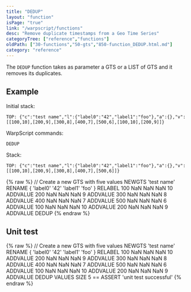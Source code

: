 ```yaml
---
title: "DEDUP"
layout: "function"
isPage: "true"
link: "/warpscript/functions"
desc: "Remove duplicate timestamps from a Geo Time Series"
categoryTree: ["reference","functions"]
oldPath: ["30-functions","50-gts","850-function_DEDUP.html.md"]
category: "reference"
---
```

 

The `DEDUP` function takes as parameter a GTS or a LIST of GTS and it removes its duplicates.

## Example ##

Initial stack:

    TOP: {"c":"test name","l":{"label0":"42","label1":"foo"},"a":{},"v":[[100,10],[200,9],[300,8],[400,7],[500,6],[100,10],[200,9]]}


WarpScript commands:

    DEDUP

Stack: 

    TOP: {"c":"test name","l":{"label0":"42","label1":"foo"},"a":{},"v":[[100,10],[200,9],[300,8],[400,7],[500,6]]}

{% raw %}
<warp10-warpscript-widget backend="{{backend}}"  exec-endpoint="{{execEndpoint}}">// Create a new GTS with five values 
NEWGTS 
'test name'
RENAME
{ 'label0' '42' 'label1' 'foo' }
RELABEL
100  NaN NaN NaN 10 ADDVALUE
200  NaN NaN NaN  9 ADDVALUE
300  NaN NaN NaN  8 ADDVALUE
400  NaN NaN NaN  7 ADDVALUE
500  NaN NaN NaN  6 ADDVALUE
100  NaN NaN NaN 10 ADDVALUE
200  NaN NaN NaN  9 ADDVALUE
DEDUP
</warp10-warpscript-widget>
{% endraw %}    


## Unit test ##

{% raw %}
<warp10-warpscript-widget backend="{{backend}}"  exec-endpoint="{{execEndpoint}}">// Create a new GTS with five values 
NEWGTS 
'test name'
RENAME
{ 'label0' '42' 'label1' 'foo' }
RELABEL
100  NaN NaN NaN 10 ADDVALUE
200  NaN NaN NaN  9 ADDVALUE
300  NaN NaN NaN  8 ADDVALUE
400  NaN NaN NaN  7 ADDVALUE
500  NaN NaN NaN  6 ADDVALUE
100  NaN NaN NaN 10 ADDVALUE
200  NaN NaN NaN  9 ADDVALUE
DEDUP
VALUES SIZE 
5 == ASSERT
'unit test successful'
</warp10-warpscript-widget>
{% endraw %}        
